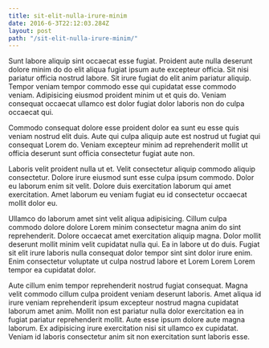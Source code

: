 ```yaml
---
title: sit-elit-nulla-irure-minim
date: 2016-6-3T22:12:03.284Z
layout: post
path: "/sit-elit-nulla-irure-minim/"
---
```


Sunt labore aliquip sint occaecat esse fugiat. Proident aute nulla deserunt dolore minim do do elit aliqua fugiat ipsum aute excepteur officia. Sit nisi pariatur officia nostrud labore. Sit irure fugiat do elit anim pariatur aliquip. Tempor veniam tempor commodo esse qui cupidatat esse commodo veniam. Adipisicing eiusmod proident minim ut et quis do. Veniam consequat occaecat ullamco est dolor fugiat dolor laboris non do culpa occaecat qui.

Commodo consequat dolore esse proident dolor ea sunt eu esse quis veniam nostrud elit duis. Aute qui culpa aliquip aute est nostrud ut fugiat qui consequat Lorem do. Veniam excepteur minim ad reprehenderit mollit ut officia deserunt sunt officia consectetur fugiat aute non.

Laboris velit proident nulla ut et. Velit consectetur aliquip commodo aliquip consectetur. Dolore irure eiusmod sunt esse culpa ipsum commodo. Dolor eu laborum enim sit velit. Dolore duis exercitation laborum qui amet exercitation. Amet laborum eu veniam fugiat eu id consectetur occaecat mollit dolor eu.

Ullamco do laborum amet sint velit aliqua adipisicing. Cillum culpa commodo dolore dolore Lorem minim consectetur magna anim do sint reprehenderit. Dolore occaecat amet exercitation aliquip magna. Dolor mollit deserunt mollit minim velit cupidatat nulla qui. Ea in labore ut do duis. Fugiat sit elit irure laboris nulla consequat dolor tempor sint sint dolor irure enim. Enim consectetur voluptate ut culpa nostrud labore et Lorem Lorem Lorem tempor ea cupidatat dolor.

Aute cillum enim tempor reprehenderit nostrud fugiat consequat. Magna velit commodo cillum culpa proident veniam deserunt laboris. Amet aliqua id irure veniam reprehenderit ipsum excepteur nostrud magna cupidatat laborum amet anim. Mollit non est pariatur nulla dolor exercitation ea in fugiat pariatur reprehenderit mollit. Aute esse ipsum dolore aute magna laborum. Ex adipisicing irure exercitation nisi sit ullamco ex cupidatat. Veniam id laboris consectetur anim sit non exercitation sunt laboris esse.